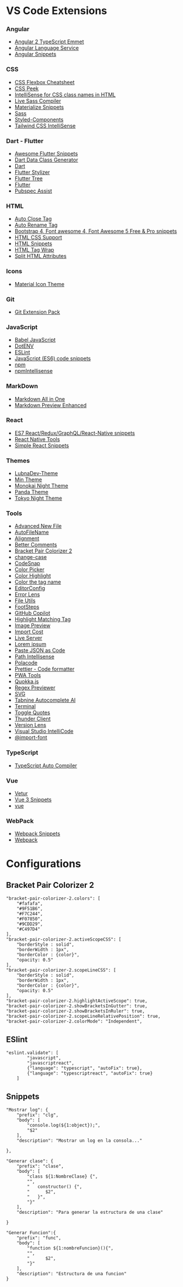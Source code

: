 # VS Code Extensions

### Angular
- [Angular 2 TypeScript Emmet](https://marketplace.visualstudio.com/items?itemName=jakethashi.vscode-angular2-emmet)
- [Angular Language Service](https://marketplace.visualstudio.com/items?itemName=Angular.ng-template)
- [Angular Snippets](https://marketplace.visualstudio.com/items?itemName=johnpapa.Angular2)
### CSS
- [CSS Flexbox Cheatsheet](https://marketplace.visualstudio.com/items?itemName=dzhavat.css-flexbox-cheatsheet)
- [CSS Peek](https://marketplace.visualstudio.com/items?itemName=pranaygp.vscode-css-peek)
- [IntelliSense for CSS class names in HTML](https://marketplace.visualstudio.com/items?itemName=Zignd.html-css-class-completion)
- [Live Sass Compiler](https://marketplace.visualstudio.com/items?itemName=ritwickdey.live-sass)
- [Materialize Snippets](https://marketplace.visualstudio.com/items?itemName=leninp.materialize-snippets)
- [Sass](https://marketplace.visualstudio.com/items?itemName=Syler.sass-indented)
- [Styled-Components](https://marketplace.visualstudio.com/items?itemName=jpoissonnier.vscode-styled-components)
- [Tailwind CSS IntelliSense](https://marketplace.visualstudio.com/items?itemName=bradlc.vscode-tailwindcss)
### Dart - Flutter
- [Awesome Flutter Snippets](https://marketplace.visualstudio.com/items?itemName=Nash.awesome-flutter-snippets)
- [Dart Data Class Generator](https://marketplace.visualstudio.com/items?itemName=BendixMa.dart-data-class-generator)
- [Dart](https://marketplace.visualstudio.com/items?itemName=Dart-Code.dart-code)
- [Flutter Stylizer](https://marketplace.visualstudio.com/items?itemName=gmlewis-vscode.flutter-stylizer)
- [Flutter Tree](https://marketplace.visualstudio.com/items?itemName=marcelovelasquez.flutter-tree)
- [Flutter](https://marketplace.visualstudio.com/items?itemName=Dart-Code.flutter)
- [Pubspec Assist](https://marketplace.visualstudio.com/items?itemName=jeroen-meijer.pubspec-assist)
### HTML
- [Auto Close Tag](https://marketplace.visualstudio.com/items?itemName=formulahendry.auto-close-tag)
- [Auto Rename Tag](https://marketplace.visualstudio.com/items?itemName=formulahendry.auto-rename-tag)
- [Bootstrap 4, Font awesome 4, Font Awesome 5 Free & Pro snippets](https://marketplace.visualstudio.com/items?itemName=thekalinga.bootstrap4-vscode)
- [HTML CSS Support](https://marketplace.visualstudio.com/items?itemName=ecmel.vscode-html-css)
- [HTML Snippets](https://marketplace.visualstudio.com/items?itemName=abusaidm.html-snippets)
- [HTML Tag Wrap](https://marketplace.visualstudio.com/items?itemName=bradgashler.htmltagwrap)
- [Split HTML Attributes](https://marketplace.visualstudio.com/items?itemName=dannyconnell.split-html-attributes)
### Icons
- [Material Icon Theme](https://marketplace.visualstudio.com/items?itemName=PKief.material-icon-theme)
### Git
- [Git Extension Pack](https://marketplace.visualstudio.com/items?itemName=donjayamanne.git-extension-pack)
### JavaScript
- [Babel JavaScript](https://marketplace.visualstudio.com/items?itemName=mgmcdermott.vscode-language-babel)
- [DotENV](https://marketplace.visualstudio.com/items?itemName=mikestead.dotenv)
- [ESLint](https://marketplace.visualstudio.com/items?itemName=dbaeumer.vscode-eslint)
- [JavaScript (ES6) code snippets](https://marketplace.visualstudio.com/items?itemName=xabikos.JavaScriptSnippets)
- [npm](https://marketplace.visualstudio.com/items?itemName=eg2.vscode-npm-script)
- [npmIntellisense](https://marketplace.visualstudio.com/items?itemName=christian-kohler.npm-intellisense)
### MarkDown
- [Markdown All in One](https://marketplace.visualstudio.com/items?itemName=yzhang.markdown-all-in-one)
- [Markdown Preview Enhanced](https://marketplace.visualstudio.com/items?itemName=shd101wyy.markdown-preview-enhanced)
### React
- [ES7 React/Redux/GraphQL/React-Native snippets](https://marketplace.visualstudio.com/items?itemName=dsznajder.es7-react-js-snippets)
- [React Native Tools](https://marketplace.visualstudio.com/items?itemName=msjsdiag.vscode-react-native)
- [Simple React Snippets](https://marketplace.visualstudio.com/items?itemName=burkeholland.simple-react-snippets)

### Themes
- [LubnaDev-Theme](https://marketplace.visualstudio.com/items?itemName=lubnadev.lubnadev-theme)
- [Min Theme](https://marketplace.visualstudio.com/items?itemName=miguelsolorio.min-theme)
- [Monokai Night Theme](https://marketplace.visualstudio.com/items?itemName=fabiospampinato.vscode-monokai-night)
- [Panda Theme](https://marketplace.visualstudio.com/items?itemName=tinkertrain.theme-panda)
- [Tokyo Night Theme](https://marketplace.visualstudio.com/items?itemName=enkia.tokyo-night)
### Tools
- [Advanced New File](https://marketplace.visualstudio.com/items?itemName=patbenatar.advanced-new-file)
- [AutoFileName](https://marketplace.visualstudio.com/items?itemName=JerryHong.autofilename)
- [Alignment](https://marketplace.visualstudio.com/items?itemName=annsk.alignment)
- [Better Comments](https://marketplace.visualstudio.com/items?itemName=aaron-bond.better-comments)
- [Bracket Pair Colorizer 2](https://marketplace.visualstudio.com/items?itemName=CoenraadS.bracket-pair-colorizer-2)
- [change-case](https://marketplace.visualstudio.com/items?itemName=wmaurer.change-case)
- [CodeSnap](https://marketplace.visualstudio.com/items?itemName=adpyke.codesnap)
- [Color Picker](https://marketplace.visualstudio.com/items?itemName=naumovs.color-highlight)
- [Color Highlight](https://marketplace.visualstudio.com/items?itemName=anseki.vscode-color)
- [Color the tag name](https://marketplace.visualstudio.com/items?itemName=jzmstrjp.color-the-tag-name)
- [EditorConfig](https://marketplace.visualstudio.com/items?itemName=EditorConfig.EditorConfig)
- [Error Lens](https://marketplace.visualstudio.com/items?itemName=usernamehw.errorlens)
- [File Utils](https://marketplace.visualstudio.com/items?itemName=sleistner.vscode-fileutils)
- [FootSteps](https://marketplace.visualstudio.com/items?itemName=Wattenberger.footsteps)
- [GitHub Copilot](https://marketplace.visualstudio.com/items?itemName=GitHub.copilot)
- [Highlight Matching Tag](https://marketplace.visualstudio.com/items?itemName=vincaslt.highlight-matching-tag)
- [Image Preview](https://marketplace.visualstudio.com/items?itemName=kisstkondoros.vscode-gutter-preview)
- [Import Cost](https://marketplace.visualstudio.com/items?itemName=wix.vscode-import-cost)
- [Live Server](https://marketplace.visualstudio.com/items?itemName=ritwickdey.LiveServer)
- [Lorem ipsum](https://marketplace.visualstudio.com/items?itemName=Tyriar.lorem-ipsum)
- [Paste JSON as Code](https://marketplace.visualstudio.com/items?itemName=quicktype.quicktype)
- [Path Intellisense](https://marketplace.visualstudio.com/items?itemName=christian-kohler.path-intellisense)
- [Polacode](https://marketplace.visualstudio.com/items?itemName=jeff-hykin.polacode-2019)
- [Prettier - Code formatter](https://marketplace.visualstudio.com/items?itemName=esbenp.prettier-vscode)
- [PWA Tools](https://marketplace.visualstudio.com/items?itemName=johnpapa.pwa-tools)
- [Quokka.js](https://marketplace.visualstudio.com/items?itemName=WallabyJs.quokka-vscode)
- [Regex Previewer](https://marketplace.visualstudio.com/items?itemName=chrmarti.regex)
- [SVG](https://marketplace.visualstudio.com/items?itemName=jock.svg)
- [Tabnine Autocomplete AI](https://marketplace.visualstudio.com/items?itemName=TabNine.tabnine-vscode)
- [Terminal](https://marketplace.visualstudio.com/items?itemName=formulahendry.terminal)
- [Toggle Quotes](https://marketplace.visualstudio.com/items?itemName=BriteSnow.vscode-toggle-quotes)
- [Thunder Client](https://marketplace.visualstudio.com/items?itemName=rangav.vscode-thunder-client)
- [Version Lens](https://marketplace.visualstudio.com/items?itemName=pflannery.vscode-versionlens)
- [Visual Studio IntelliCode](https://marketplace.visualstudio.com/items?itemName=VisualStudioExptTeam.vscodeintellicode)
- [@import-font](https://marketplace.visualstudio.com/items?itemName=titenq.import-font)
### TypeScript
- [TypeScript Auto Compiler](https://marketplace.visualstudio.com/items?itemName=morissonmaciel.typescript-auto-compiler)
### Vue
- [Vetur](https://marketplace.visualstudio.com/items?itemName=octref.vetur)
- [Vue 3 Snippets](https://marketplace.visualstudio.com/items?itemName=hollowtree.vue-snippets)
- [vue](https://marketplace.visualstudio.com/items?itemName=jcbuisson.vue)
### WebPack
- [Webpack Snippets](https://marketplace.visualstudio.com/items?itemName=gogocrow.webpack-snippets)
- [Webpack](https://marketplace.visualstudio.com/items?itemName=jeremyrajan.webpack)

# Configurations
## Bracket Pair Colorizer 2
```
"bracket-pair-colorizer-2.colors": [
    "#fafafa",
    "#9F51B6",
    "#F7C244",
    "#F07850",
    "#9CDD29",
    "#C497D4"
],
"bracket-pair-colorizer-2.activeScopeCSS": [
	"borderStyle : solid",
	"borderWidth : 1px",
	"borderColor : {color}",
	"opacity: 0.5"
],
"bracket-pair-colorizer-2.scopeLineCSS": [
	"borderStyle : solid",
	"borderWidth : 1px",
	"borderColor : {color}",
	"opacity: 0.5"
],
"bracket-pair-colorizer-2.highlightActiveScope": true,
"bracket-pair-colorizer-2.showBracketsInGutter": true,
"bracket-pair-colorizer-2.showBracketsInRuler": true,
"bracket-pair-colorizer-2.scopeLineRelativePosition": true,
"bracket-pair-colorizer-2.colorMode": "Independent",
```
## ESlint
```
"eslint.validate": [
        "javascript",
        "javascriptreact",
        {"language": "typescript", "autoFix": true},
        {"language": "typescriptreact", "autoFix": true}
    ]
```
## Snippets
```
"Mostrar log": {
	"prefix": "clg",
	"body": [
		"console.log(${1:object});",
		"$2"
	],
	"description": "Mostrar un log en la consola..."

},
```
```
"Generar clase": {
	"prefix": "clase",
	"body": [
		"class ${1:NombreClase} {",
		"",
		"   constructor() {",
		"      $2",
		"   }",
		"}"
	],
	"description": "Para generar la estructura de una clase"

}
```
```
"Generar Funcion":{
	"prefix": "func",
	"body": [
		"function ${1:nombreFuncion}(){",
		"",
		"      $2",
		"}"
	],
	"description": "Estructura de una funcion"
}
```

